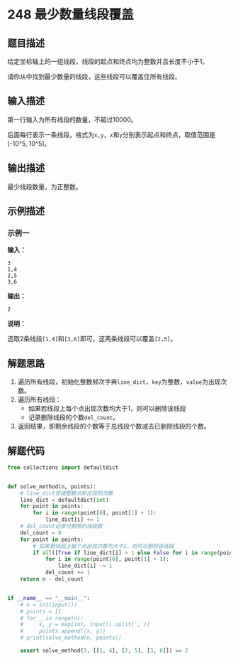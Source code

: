 # 248 最少数量线段覆盖

## 题目描述

给定坐标轴上的一组线段，线段的起点和终点均为整数并且长度不小于1。

请你从中找到最少数量的线段，这些线段可以覆盖住所有线段。

## 输入描述

第一行输入为所有线段的数量，不超过10000。

后面每行表示一条线段，格式为`x,y`，`x`和`y`分别表示起点和终点，取值范围是[-10^5, 10^5]。

## 输出描述

最少线段数量，为正整数。

## 示例描述

### 示例一

**输入：**
```text
3
1,4
2,5
3,6
```

**输出：**
```text
2
```

**说明：**

选取2条线段`[1,4]`和`[3,6]`即可，这两条线段可以覆盖`[2,5]`。

## 解题思路

1. 遍历所有线段，初始化整数频次字典`line_dict`，`key`为整数，`value`为出现次数。
2. 遍历所有线段：
   - 如果若线段上每个点出现次数均大于1，则可以删除该线段
   - 记录删除线段的个数`del_count`。
3. 返回结果，即剩余线段的个数等于总线段个数减去已删除线段的个数。   

## 解题代码
```python
from collections import defaultdict


def solve_method(n, points):
    # line_dict存储整数点和出现的次数
    line_dict = defaultdict(int)
    for point in points:
        for i in range(point[0], point[1] + 1):
            line_dict[i] += 1
    # del_count记录可删除的线段数
    del_count = 0
    for point in points:
        # 如果若线段上每个点出现次数均大于1，则可以删除该线段
        if all([True if line_dict[i] > 1 else False for i in range(point[0], point[1] + 1)]):
            for i in range(point[0], point[1] + 1):
                line_dict[i] -= 1
            del_count += 1
    return n - del_count


if __name__ == "__main__":
    # n = int(input())
    # points = []
    # for _ in range(n):
    #     x, y = map(int, input().split(','))
    #     points.append((x, y))
    # print(solve_method(n, points))

    assert solve_method(3, [[1, 4], [2, 5], [3, 6]]) == 2
```